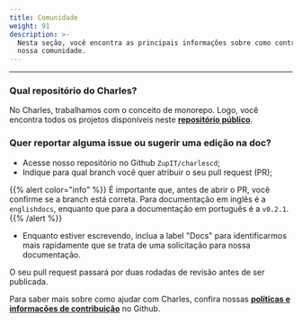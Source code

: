 ```yaml
---
title: Comunidade
weight: 91
description: >-
  Nesta seção, você encontra as principais informações sobre como contribuir com
  nossa comunidade.
---
```


---

### **Qual repositório do Charles?**

No Charles, trabalhamos com o conceito de monorepo. Logo, você encontra todos os projetos disponíveis neste [**repositório público**](https://github.com/ZupIT/charlescd). 

### **Quer reportar alguma issue ou sugerir uma edição na doc?** 

* Acesse nosso repositório no Github `ZupIT/charlescd`;
* Indique para qual branch você quer atribuir o seu pull request \(PR\);

{{% alert color="info" %}}
É importante que, antes de abrir o PR, você confirme se a branch está correta. Para documentação em inglês é a `englishdocs`, enquanto que para a documentação em português é a `v0.2.1`.
{{% /alert %}}

* Enquanto estiver escrevendo, inclua a label "Docs" para identificarmos mais rapidamente que se trata de uma solicitação para nossa documentação. 

O seu pull request passará por duas rodadas de revisão antes de ser publicada. 

Para saber mais sobre como ajudar com Charles, confira nossas [**políticas e informações de contribuição**](https://github.com/ZupIT/charlescd/blob/master/CONTRIBUTING) no Github.
